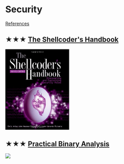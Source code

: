 # Security
[References](security.md)

## ★★★ [The Shellcoder's Handbook](resources/9780470080238.md)
[<img src="covers/9780470080238.jpg" width="200"/>](resources/9780470080238.md)

## ★★★ [Practical Binary Analysis](resources/9781593279127.md)
[<img src="covers/9781593279127.jpg" width="200"/>](resources/9781593279127.md)

